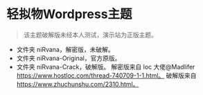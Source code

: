 # 轻拟物Wordpress主题
> 该主题破解版未经本人测试，演示站为正版主题。
* 文件夹 niRvana，解密版，未破解。
* 文件夹 niRvana-Original，官方原版。
* 文件夹 niRvana-Crack，破解版。
解密版来自 loc 大佬@Madlifer https://www.hostloc.com/thread-740709-1-1.html。
破解版来自 https://www.zhuchunshu.com/2310.html。
